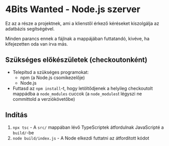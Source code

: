 # 4Bits Wanted - Node.js szerver
Ez az a része a projektnek, ami a klienstől érkező kéréseket kiszolgálja az adatbázis segítségével.

Minden parancs ennek a fájlnak a mappájában futtatandó, kivéve, ha kifejezetten oda van írva más.

## Szükséges előkészületek (checkoutonként)
- Telepítsd a szükséges programokat:
  - npm (a Node.js csomikezelője)
  - Node.js
- Futtasd az `npm install`-t, hogy letöltődjenek a helyileg checkoutolt mappádba a `node_modules` cuccok (a `node_modules`t légyszi ne committold a verziókövetőbe)

## Indítás
1. `npx tsc` - A `src/` mappában lévő TypeScriptek átfordulnak JavaScripté a `build/`-be
2. `node build/index.js` - A Node elkezdi futtatni az átfordított kódot
